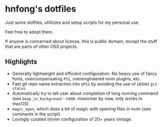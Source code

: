 # hnfong's dotfiles

Just some dotfiles, utilitizes and setup scripts for my personal use.

Feel free to adopt them.

If anyone is concerned about license, this is public domain, except the stuff
that are parts of other OSS projects.

## Highlights

- Generally lightweight and efficient configuration. No heavy use of fancy fonts, overcompensating `PS1`, overengineered nvim plugins, etc.
- Fast git repo name extraction into `$PS1` by avoiding the use of (slow) `git status`
- Automatically try to tell user about completion of long running command (see `beep_in_background` - note: misnomer by now, only works in macOS)
- `magic_open`, which does a bit of magic with opening files in nvim (see comments in the script)
- Lovingly curated (n)vim configuration of 20+ years vintage.
